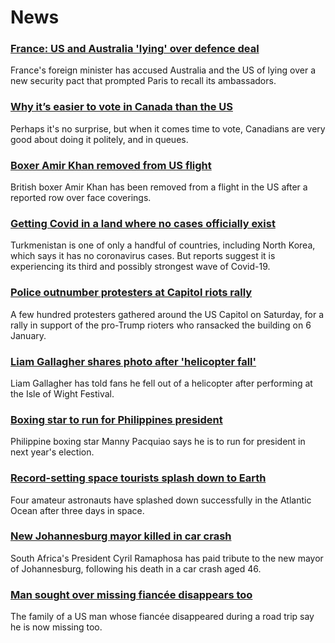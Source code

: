 # News
### [France: US and Australia 'lying' over defence deal](https://www.bbc.com/news/world-europe-58610234)
France's foreign minister has accused Australia and the US of lying over a new security pact that prompted Paris to recall its ambassadors. 
### [Why it’s easier to vote in Canada than the US](https://www.bbc.com/news/world-us-canada-58589809)
Perhaps it's no surprise, but when it comes time to vote, Canadians are very good about doing it politely, and in queues.
### [Boxer Amir Khan removed from US flight](https://www.bbc.com/news/uk-58612530)
British boxer Amir Khan has been removed from a flight in the US after a reported row over face coverings.
### [Getting Covid in a land where no cases officially exist](https://www.bbc.com/news/world-asia-58583212)
Turkmenistan is one of only a handful of countries, including North Korea, which says it has no coronavirus cases. But reports suggest it is experiencing its third and possibly strongest wave of Covid-19.
### [Police outnumber protesters at Capitol riots rally](https://www.bbc.com/news/world-us-canada-58612965)
A few hundred protesters gathered around the US Capitol on Saturday, for a rally in support of the pro-Trump rioters who ransacked the building on 6 January.
### [Liam Gallagher shares photo after 'helicopter fall'](https://www.bbc.com/news/entertainment-arts-58613394)
Liam Gallagher has told fans he fell out of a helicopter after performing at the Isle of Wight Festival.
### [Boxing star to run for Philippines president](https://www.bbc.com/news/world-asia-58614108)
Philippine boxing star Manny Pacquiao says he is to run for president in next year's election.  
### [Record-setting space tourists splash down to Earth](https://www.bbc.com/news/world-us-canada-58612961)
Four amateur astronauts have splashed down successfully in the Atlantic Ocean after three days in space.
### [New Johannesburg mayor killed in car crash](https://www.bbc.com/news/world-africa-58614669)
South Africa's President Cyril Ramaphosa has paid tribute to the new mayor of Johannesburg, following his death in a car crash aged 46.
### [Man sought over missing fiancée disappears too](https://www.bbc.com/news/world-us-canada-58607813)
The family of a US man whose fiancée disappeared during a road trip say he is now missing too. 

